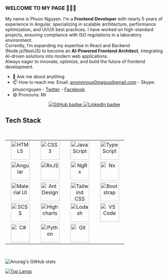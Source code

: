 ### WELCOME TO MY PAGE 👋👋👋


My name is Phuoc Nguyen. I’m a **Frontend Developer** with nearly 5 years of experience in Angular, specializing in scalable architecture, performance optimization, and UI/UX best practices. I have worked on high-standard projects, ensuring compliance with ISO regulations in a laboratory environment.<br>
Currently, I’m expanding my expertise in React and Backend (Node.js/NestJS) to become an **AI-Powered Frontend Architect**, integrating AI-driven solutions into modern web applications.<br>
Always eager to innovate, optimize, and build the future of frontend development.<br>

- 💬 Ask me about anything
- 📫 How to reach me: Email: anonymous0magus@gmail.com - Skype: phuocnguyen - [Twitter]() - [Facebook](https://facebook.com)
- 😄 Pronouns: Mr

<p align="center">
  <a href="https://github.com/phuocnguyen210495?tab=followers" target="_blank" rel="noopener noreferrer">
    <img src="https://img.shields.io/github/followers/phuocnguyen210495?label=Followers&logo=GitHub&style=for-the-badge" alt="GitHub badge" />
  </a>
  <a href="https://www.linkedin.com/in/phuoc-nguyen-le-xuan-5200931347021041995/" target="_blank" rel="noopener noreferrer">
    <img src="https://img.shields.io/badge/LinkedIn-Connect-blue?style=for-the-badge&logo=linkedin" alt="LinkedIn badge" />
  </a>
</p>

## Tech Stack

<br>
<table>
   <tbody>
      <tr>
         <td align="center" width="20%">
            <img height=60px alt="HTML5" src="https://upload.wikimedia.org/wikipedia/commons/6/61/HTML5_logo_and_wordmark.svg"> 
         </td>
         <td align="center" width="20%">
            <img height=60px alt="CSS3" src="https://upload.wikimedia.org/wikipedia/commons/d/d5/CSS3_logo_and_wordmark.svg"> 
         </td>
         <td align="center" width="20%">
            <img height=60px alt="JavaScript" src="https://upload.wikimedia.org/wikipedia/commons/6/6a/JavaScript-logo.png"> 
         </td>
         <td align="center" width="20%">
            <img height=60px alt="TypeScript" src="https://upload.wikimedia.org/wikipedia/commons/4/4c/Typescript_logo_2020.svg"> 
         </td>
      </tr>
      <tr>
         <td align="center" width="20%">
            <img height=60px alt="Angular" src="https://angular.io/assets/images/logos/angular/angular.svg"> 
         </td>
         <td align="center" width="20%">
            <img height=60px alt="RxJS" src="https://rxjs.dev/generated/images/marketing/home/Rx_Logo-512-512.png"> 
         </td>
         <td align="center" width="20%">
            <img height=60px alt="NgRx" src="https://ngrx.io/assets/images/badge.svg"> 
         </td>
         <td align="center" width="20%">
            <img height=60px alt="Nx" src="https://raw.githubusercontent.com/nrwl/nx/master/nx-logo.png"> 
         </td>
      </tr>
      <tr>
         <td align="center" width="20%">
            <img height=60px alt="Material UI" src="https://mui.com/static/logo.png"> 
         </td>
         <td align="center" width="20%">
            <img height=60px alt="Ant Design" src="https://ng.ant.design/assets/img/logo.svg"> 
         </td>
         <td align="center" width="20%">
            <img height=60px alt="Tailwind CSS" src="https://upload.wikimedia.org/wikipedia/commons/d/d5/Tailwind_CSS_Logo.svg"> 
         </td>
         <td align="center" width="20%">
            <img height=60px alt="Bootstrap" src="https://upload.wikimedia.org/wikipedia/commons/b/b2/Bootstrap_logo.svg"> 
         </td>
      </tr>
      <tr>
         <td align="center" width="20%">
            <img height=60px alt="SCSS" src="https://sass-lang.com/assets/img/logos/logo.svg"> 
         </td>
         <td align="center" width="20%">
            <img height=60px alt="Highcharts" src="https://encrypted-tbn0.gstatic.com/images?q=tbn:ANd9GcShpGVuIGeR909FJCxgz84z0uyfIjFLkwU8TA&s"> 
         </td>
         <td align="center" width="20%">
            <img height=60px alt="Lodash" src="https://lodash.com/assets/img/lodash.svg"> 
         </td>
        <td align="center" width="20%">
            <img height=60px alt="VS Code" src="https://upload.wikimedia.org/wikipedia/commons/9/9a/Visual_Studio_Code_1.35_icon.svg"> 
         </td>
      </tr>
      <tr>
         <td align="center" width="20%">
            <img height=60px alt="C#" src="https://upload.wikimedia.org/wikipedia/commons/4/4f/Csharp_Logo.png"> 
         </td>
         <td align="center" width="20%">
            <img height=60px alt="Python" src="https://upload.wikimedia.org/wikipedia/commons/c/c3/Python-logo-notext.svg"> 
         </td>
         <td align="center" width="20%">
            <img height=60px alt="Git" src="https://git-scm.com/images/logos/downloads/Git-Logo-2Color.png"> 
         </td>
      </tr>
   </tbody>
</table>
<br>

![Anurag's GitHub stats](https://github-readme-stats.vercel.app/api?username=Philliphades&show_icons=true&theme=dracula)

[![Top Langs](https://github-readme-stats.vercel.app/api/top-langs/?username=Philliphades&layout=compact)](https://github.com/anuraghazra/github-readme-stats)
